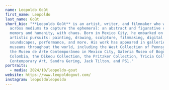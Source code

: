```yaml
---
name: Leopoldo Goût
first_name: Leopoldo
last_name: Goût
short_bio: "**Leopoldo Goût** is an artist, writer, and filmmaker who works
  across mediums to capture the ephemeral: an abstract and figurative clash with
  memory and humanity, with chaos. Born in Mexico City, he embarked on numerous
  artistic pursuits: painting, drawing, sculpture, filmmaking, digital art,
  soundscapes, performance, and more. His work has appeared in galleries and
  museums throughout the world, including the West Collection of Pennsylvania,
  the Museo de Arte Contemporáneo in Mexico City, Galeria Museo of Bogota,
  Colombia, the Dikeou Collection, the Pritzker Collection, Tricia Collins
  Contemporary Art, Sandra Gering, Jack Tilton, and PS1."
portraits:
  - media: 2024/10/leopoldo-gout
website: https://www.leopoldogout.com/
instagram: leopoldoleopoldo
---
```


